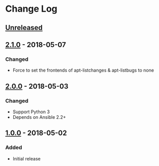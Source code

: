 # Change Log #

## [Unreleased] ##

## [2.1.0] - 2018-05-07 ##

### Changed ###

  - Force to set the frontends of apt-listchanges & apt-listbugs to none

## [2.0.0] - 2018-05-03 ##

### Changed ###

  - Support Python 3
  - Depends on Ansible 2.2+

## [1.0.0] - 2018-05-02 ##

### Added ###

  - Initial release

[Unreleased]: https://github.com/dochang/ansible-role-bootstrap/compare/2.1.0...HEAD
[2.1.0]: https://github.com/dochang/ansible-role-bootstrap/compare/2.0.0...2.1.0
[2.0.0]: https://github.com/dochang/ansible-role-bootstrap/compare/1.0.0...2.0.0
[1.0.0]: https://github.com/dochang/ansible-role-bootstrap/commits/1.0.0
